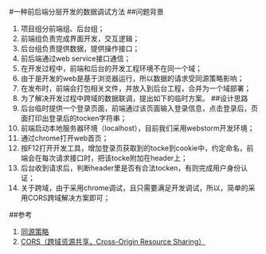 #一种前后端分层开发的数据调试方法
##问题背景
1. 项目组分前端组、后台组；
2. 前端组负责完成界面开发，交互逻辑；
3. 后台组负责提供数据，提供操作接口；
4. 前后端通过web service接口通信；
5. 在开发过程中，前端和后台的开发工程环境不在同一个域；
6. 由于是开发的web是基于浏览器运行，所以数据的请求受同源策略影响；
7. 在发布时，前端会打包相关文件，并放入到后台工程，合并为一个域部署；
7. 为了解决开发过程中跨域的数据联调，提出如下的临时方案。
##设计思路
1.	后台临时提供一个登录页面，前端通过该页面输入登录信息，点击登录后，页面打印出登录后的tocken字符串；
2.	前端启动本地服务器环境（localhost），目前我们采用webstorm开发环境；
3.	通过chrome打开web首页；
4.	按F12打开开发工具，增加登录页获取到的tocke到cookie中，约定命名，前端会在每次请求接口时，把该tocke附加在header上；
5.	后台收到请求后，判断header里是否有合法tocken，有则完成用户身份认证；
6.	关于跨域，由于采用chrome调试，且只需要满足开发调试，所以，简单的采用CORS跨域解决方案即可；

##参考
1. [同源策略](http://www.jianshu.com/p/4e17445d66e2)
2. [CORS（跨域资源共享，Cross-Origin Resource Sharing）](http://www.cnblogs.com/Darren_code/p/cors.html)



